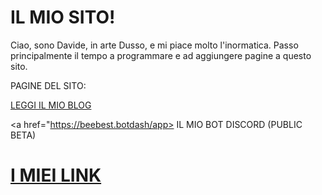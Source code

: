 # IL MIO SITO!

Ciao, sono Davide, in arte Dusso, e mi piace molto l'inormatica.
Passo principalmente il tempo a programmare e ad aggiungere pagine a questo sito.

PAGINE DEL SITO:


<a href="https://duzzz-imsleeping.github.io/blog/"> LEGGI IL MIO BLOG </a>



<a href="https://beebest.botdash/app> IL MIO BOT DISCORD (PUBLIC BETA) </a>













# <a href="https://linktr.ee/dussokanaal"> I MIEI LINK </a>









